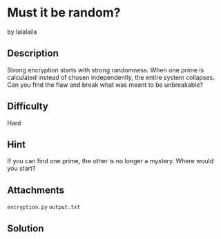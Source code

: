 # Must it be random?
by lalalaila

## Description
Strong encryption starts with strong randomness. When one prime is calculated instead of chosen independently, the entire system collapses. Can you find the flaw and break what was meant to be unbreakable?

## Difficulty
Hard

## Hint
If you can find one prime, the other is no longer a mystery. Where would you start?

## Attachments
`encryption.py`
`output.txt`

## Solution